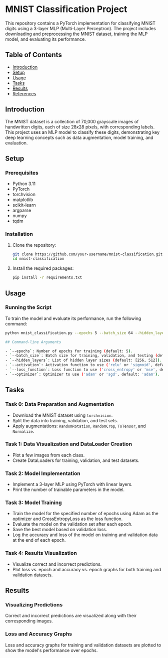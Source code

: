 # MNIST Classification Project

This repository contains a PyTorch implementation for classifying MNIST digits using a 3-layer MLP (Multi-Layer Perceptron). The project includes downloading and preprocessing the MNIST dataset, training the MLP model, and evaluating its performance.

## Table of Contents
- [Introduction](#introduction)
- [Setup](#setup)
- [Usage](#usage)
- [Tasks](#tasks)
- [Results](#results)
- [References](#references)

## Introduction

The MNIST dataset is a collection of 70,000 grayscale images of handwritten digits, each of size 28x28 pixels, with corresponding labels. This project uses an MLP model to classify these digits, demonstrating key deep learning concepts such as data augmentation, model training, and evaluation.

## Setup

### Prerequisites

- Python 3.11
- PyTorch
- torchvision
- matplotlib
- scikit-learn
- argparse
- numpy
- tqdm

### Installation

1. Clone the repository:
    ```bash
    git clone https://github.com/your-username/mnist-classification.git
    cd mnist-classification
    ```

2. Install the required packages:
    ```bash
    pip install -r requirements.txt
    ```

## Usage

### Running the Script

To train the model and evaluate its performance, run the following command:

```bash
python mnist_classification.py --epochs 5 --batch_size 64 --hidden_layers 256 512 --activation relu --loss_function cross_entropy --optimizer adam

## Command-line Arguments

- `--epochs`: Number of epochs for training (default: 5).
- `--batch_size`: Batch size for training, validation, and testing (default: 64).
- `--hidden_layers`: List of hidden layer sizes (default: [256, 512]).
- `--activation`: Activation function to use ('relu' or 'sigmoid', default: 'relu').
- `--loss_function`: Loss function to use ('cross_entropy' or 'mse', default: 'cross_entropy').
- `--optimizer`: Optimizer to use ('adam' or 'sgd', default: 'adam').
```
## Tasks

### Task 0: Data Preparation and Augmentation

- Download the MNIST dataset using `torchvision`.
- Split the data into training, validation, and test sets.
- Apply augmentations: `RandomRotation`, `RandomCrop`, `ToTensor`, and `Normalize`.

### Task 1: Data Visualization and DataLoader Creation

- Plot a few images from each class.
- Create DataLoaders for training, validation, and test datasets.

### Task 2: Model Implementation

- Implement a 3-layer MLP using PyTorch with linear layers.
- Print the number of trainable parameters in the model.

### Task 3: Model Training

- Train the model for the specified number of epochs using Adam as the optimizer and CrossEntropyLoss as the loss function.
- Evaluate the model on the validation set after each epoch.
- Save the best model based on validation loss.
- Log the accuracy and loss of the model on training and validation data at the end of each epoch.

### Task 4: Results Visualization

- Visualize correct and incorrect predictions.
- Plot loss vs. epoch and accuracy vs. epoch graphs for both training and validation datasets.

## Results

### Visualizing Predictions

Correct and incorrect predictions are visualized along with their corresponding images.

### Loss and Accuracy Graphs

Loss and accuracy graphs for training and validation datasets are plotted to show the model's performance over epochs.
